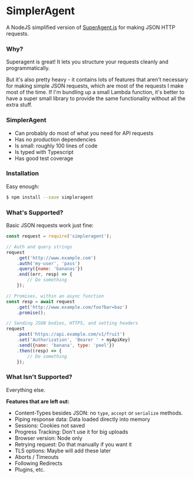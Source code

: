 # SimplerAgent
A NodeJS simplified version of [SuperAgent.js](http://visionmedia.github.io/superagent/)
for making JSON HTTP requests.

### Why?
Superagent is great!  It lets you structure your requests cleanly and programmatically.

But it's also pretty heavy - it contains lots of features that aren't necessary
for making simple JSON requests, which are most of the requests I make most of
the time.  If I'm bundling up a small Lambda function, it's better to have a
super small library to provide the same functionality without all the extra
stuff.

### SimplerAgent
- Can probably do most of what you need for API requests
- Has no production dependencies
- Is small: roughly 100 lines of code
- Is typed with Typescript
- Has good test coverage

### Installation

Easy enough:

```bash
$ npm install --save simpleragent
```

### What's Supported?
Basic JSON requests work just fine:

```javascript
const request = require('simpleragent');

// Auth and query strings
request
    .get('http://www.example.com')
    .auth('my-user', 'pass')
    .query({name: 'bananas'})
    .end((err, resp) => {
        // Do something
    });

// Promises, within an async function
const resp = await request
    .get('http://www.example.com/foo?bar=baz')
    .promise();

// Sending JSON bodies, HTTPS, and setting headers
request
    .post('https://api.example.com/v1/fruit')
    .set('Authorization', 'Bearer ' + myApiKey)
    .send({name: 'banana', type: 'peel'})
    .then((resp) => {
        // Do something
    });
```

### What Isn't Supported?
Everything else.

**Features that are left out:**
- Content-Types besides JSON: no `type`, `accept` or `serialize` methods.
- Piping response data: Data loaded directly into memory
- Sessions: Cookies not saved
- Progress Tracking: Don't use it for big uploads
- Browser version: Node only
- Retrying request: Do that manually if you want it
- TLS options: Maybe will add these later
- Aborts / Timeouts
- Following Redirects
- Plugins, etc.
